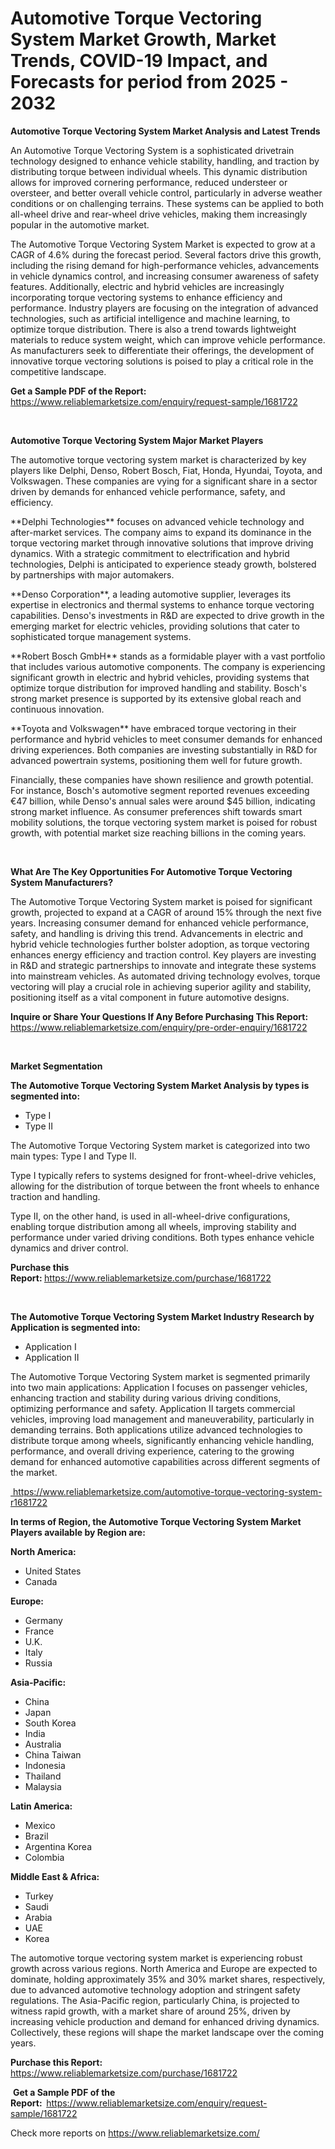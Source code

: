 <p><h1>Automotive Torque Vectoring System Market Growth, Market Trends, COVID-19 Impact, and Forecasts for period from 2025 - 2032</h1></p><p><strong>Automotive Torque Vectoring System Market Analysis and Latest Trends</strong></p>
<p><p>An Automotive Torque Vectoring System is a sophisticated drivetrain technology designed to enhance vehicle stability, handling, and traction by distributing torque between individual wheels. This dynamic distribution allows for improved cornering performance, reduced understeer or oversteer, and better overall vehicle control, particularly in adverse weather conditions or on challenging terrains. These systems can be applied to both all-wheel drive and rear-wheel drive vehicles, making them increasingly popular in the automotive market.</p><p>The Automotive Torque Vectoring System Market is expected to grow at a CAGR of 4.6% during the forecast period. Several factors drive this growth, including the rising demand for high-performance vehicles, advancements in vehicle dynamics control, and increasing consumer awareness of safety features. Additionally, electric and hybrid vehicles are increasingly incorporating torque vectoring systems to enhance efficiency and performance. Industry players are focusing on the integration of advanced technologies, such as artificial intelligence and machine learning, to optimize torque distribution. There is also a trend towards lightweight materials to reduce system weight, which can improve vehicle performance. As manufacturers seek to differentiate their offerings, the development of innovative torque vectoring solutions is poised to play a critical role in the competitive landscape.</p></p>
<p><strong>Get a Sample PDF of the Report:&nbsp;</strong> <a href="https://www.reliablemarketsize.com/enquiry/request-sample/1681722?utm_campaign=3112&utm_medium=2&utm_source=Github&utm_content=ia&utm_term=24032025&utm_id=automotive-torque-vectoring-system">https://www.reliablemarketsize.com/enquiry/request-sample/1681722</a></p>
<p>&nbsp;</p>
<p><strong>Automotive Torque Vectoring System Major Market Players</strong></p>
<p><p>The automotive torque vectoring system market is characterized by key players like Delphi, Denso, Robert Bosch, Fiat, Honda, Hyundai, Toyota, and Volkswagen. These companies are vying for a significant share in a sector driven by demands for enhanced vehicle performance, safety, and efficiency.</p><p>**Delphi Technologies** focuses on advanced vehicle technology and after-market services. The company aims to expand its dominance in the torque vectoring market through innovative solutions that improve driving dynamics. With a strategic commitment to electrification and hybrid technologies, Delphi is anticipated to experience steady growth, bolstered by partnerships with major automakers.</p><p>**Denso Corporation**, a leading automotive supplier, leverages its expertise in electronics and thermal systems to enhance torque vectoring capabilities. Denso's investments in R&D are expected to drive growth in the emerging market for electric vehicles, providing solutions that cater to sophisticated torque management systems.</p><p>**Robert Bosch GmbH** stands as a formidable player with a vast portfolio that includes various automotive components. The company is experiencing significant growth in electric and hybrid vehicles, providing systems that optimize torque distribution for improved handling and stability. Bosch's strong market presence is supported by its extensive global reach and continuous innovation.</p><p>**Toyota and Volkswagen** have embraced torque vectoring in their performance and hybrid vehicles to meet consumer demands for enhanced driving experiences. Both companies are investing substantially in R&D for advanced powertrain systems, positioning them well for future growth.</p><p>Financially, these companies have shown resilience and growth potential. For instance, Bosch's automotive segment reported revenues exceeding €47 billion, while Denso's annual sales were around $45 billion, indicating strong market influence. As consumer preferences shift towards smart mobility solutions, the torque vectoring system market is poised for robust growth, with potential market size reaching billions in the coming years.</p></p>
<p>&nbsp;</p>
<p><strong>What Are The Key Opportunities For Automotive Torque Vectoring System Manufacturers?</strong></p>
<p><p>The Automotive Torque Vectoring System market is poised for significant growth, projected to expand at a CAGR of around 15% through the next five years. Increasing consumer demand for enhanced vehicle performance, safety, and handling is driving this trend. Advancements in electric and hybrid vehicle technologies further bolster adoption, as torque vectoring enhances energy efficiency and traction control. Key players are investing in R&D and strategic partnerships to innovate and integrate these systems into mainstream vehicles. As automated driving technology evolves, torque vectoring will play a crucial role in achieving superior agility and stability, positioning itself as a vital component in future automotive designs.</p></p>
<p><strong>Inquire or Share Your Questions If Any Before Purchasing This Report:</strong> <a href="https://www.reliablemarketsize.com/enquiry/pre-order-enquiry/1681722?utm_campaign=3112&utm_medium=2&utm_source=Github&utm_content=ia&utm_term=24032025&utm_id=automotive-torque-vectoring-system">https://www.reliablemarketsize.com/enquiry/pre-order-enquiry/1681722</a></p>
<p>&nbsp;</p>
<p><strong>Market Segmentation</strong></p>
<p><strong>The Automotive Torque Vectoring System Market Analysis by types is segmented into:</strong></p>
<p><ul><li>Type I</li><li>Type II</li></ul></p>
<p><p>The Automotive Torque Vectoring System market is categorized into two main types: Type I and Type II. </p><p>Type I typically refers to systems designed for front-wheel-drive vehicles, allowing for the distribution of torque between the front wheels to enhance traction and handling. </p><p>Type II, on the other hand, is used in all-wheel-drive configurations, enabling torque distribution among all wheels, improving stability and performance under varied driving conditions. Both types enhance vehicle dynamics and driver control.</p></p>
<p><strong>Purchase this Report:&nbsp;</strong><a href="https://www.reliablemarketsize.com/purchase/1681722?utm_campaign=3112&utm_medium=2&utm_source=Github&utm_content=ia&utm_term=24032025&utm_id=automotive-torque-vectoring-system">https://www.reliablemarketsize.com/purchase/1681722</a></p>
<p>&nbsp;</p>
<p><strong>The Automotive Torque Vectoring System Market Industry Research by Application is segmented into:</strong></p>
<p><ul><li>Application I</li><li>Application II</li></ul></p>
<p><p>The Automotive Torque Vectoring System market is segmented primarily into two main applications: Application I focuses on passenger vehicles, enhancing traction and stability during various driving conditions, optimizing performance and safety. Application II targets commercial vehicles, improving load management and maneuverability, particularly in demanding terrains. Both applications utilize advanced technologies to distribute torque among wheels, significantly enhancing vehicle handling, performance, and overall driving experience, catering to the growing demand for enhanced automotive capabilities across different segments of the market.</p></p>
<p><a href="https://www.reliablemarketsize.com/automotive-torque-vectoring-system-r1681722?utm_campaign=3112&utm_medium=2&utm_source=Github&utm_content=ia&utm_term=24032025&utm_id=automotive-torque-vectoring-system">&nbsp;https://www.reliablemarketsize.com/automotive-torque-vectoring-system-r1681722</a></p>
<p><strong>In terms of Region, the Automotive Torque Vectoring System Market Players available by Region are:</strong></p>
<p>
    <p> <strong> North America: </strong>
        <ul>
            <li>United States</li>
            <li>Canada</li>
        </ul>
        </p> 
    <p> <strong> Europe: </strong>
        <ul>
            <li>Germany</li>
            <li>France</li>
            <li>U.K.</li>
            <li>Italy</li>
            <li>Russia</li>
        </ul>
        </p> 
    <p> <strong> Asia-Pacific: </strong>
        <ul>
            <li>China</li>
            <li>Japan</li>
            <li>South Korea</li>
            <li>India</li>
            <li>Australia</li>
            <li>China Taiwan</li>
            <li>Indonesia</li>
            <li>Thailand</li>
            <li>Malaysia</li>
        </ul>
        </p> 
    <p> <strong> Latin America: </strong>
        <ul>
            <li>Mexico</li>
            <li>Brazil</li>
            <li>Argentina Korea</li>
            <li>Colombia</li>
        </ul>
        </p> 
    <p> <strong> Middle East & Africa: </strong>
        <ul>
            <li>Turkey</li>
            <li>Saudi</li>
            <li>Arabia</li>
            <li>UAE</li>
            <li>Korea</li>
        </ul>
    </p>
    </p>
<p><p>The automotive torque vectoring system market is experiencing robust growth across various regions. North America and Europe are expected to dominate, holding approximately 35% and 30% market shares, respectively, due to advanced automotive technology adoption and stringent safety regulations. The Asia-Pacific region, particularly China, is projected to witness rapid growth, with a market share of around 25%, driven by increasing vehicle production and demand for enhanced driving dynamics. Collectively, these regions will shape the market landscape over the coming years.</p></p>
<p><strong>Purchase this Report: </strong><a href="https://www.reliablemarketsize.com/purchase/1681722?utm_campaign=3112&utm_medium=2&utm_source=Github&utm_content=ia&utm_term=24032025&utm_id=automotive-torque-vectoring-system">https://www.reliablemarketsize.com/purchase/1681722</a></p>
<p>&nbsp;<strong>Get a Sample PDF of the Report:&nbsp;&nbsp;</strong><a href="https://www.reliablemarketsize.com/enquiry/request-sample/1681722?utm_campaign=3112&utm_medium=2&utm_source=Github&utm_content=ia&utm_term=24032025&utm_id=automotive-torque-vectoring-system">https://www.reliablemarketsize.com/enquiry/request-sample/1681722</a></p>
<p><strong></strong></p>
<p>Check more reports on <a href="https://www.reliablemarketsize.com/?utm_campaign=3112&utm_medium=2&utm_source=Github&utm_content=ia&utm_term=24032025&utm_id=automotive-torque-vectoring-system">https://www.reliablemarketsize.com/</a></p>